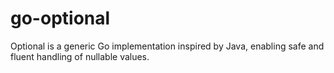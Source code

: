 # go-optional
Optional is a generic Go implementation inspired by Java, enabling safe and fluent handling of nullable values.

